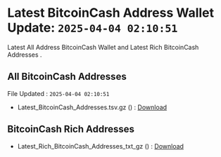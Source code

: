 # Latest BitcoinCash Address Wallet Update: `2025-04-04 02:10:51`

Latest All Address BitcoinCash Wallet and Latest Rich BitcoinCash Addresses .

## All BitcoinCash Addresses

File Updated : `2025-04-04 02:10:51`

- Latest_BitcoinCash_Addresses.tsv.gz () : [Download](https://github.com/Pymmdrza/Rich-Address-Wallet/releases/tag/BitcoinCash)

## BitcoinCash Rich Addresses

- Latest_Rich_BitcoinCash_Addresses_txt_gz () : [Download](https://github.com/Pymmdrza/Rich-Address-Wallet/releases/tag/BitcoinCash)
